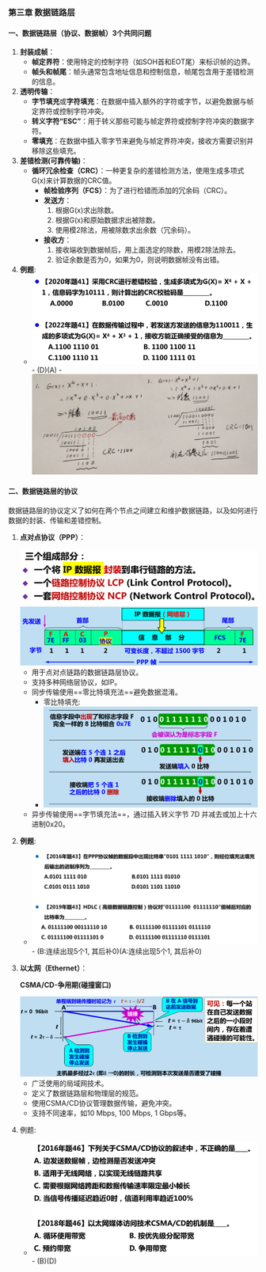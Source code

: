 ### 第三章 数据链路层

#### 一、数据链路层（协议、数据帧）3个共同问题

1. **封装成帧**：
   - **帧定界符**：使用特定的控制字符（如SOH首和EOT尾）来标识帧的边界。
   - **帧头和帧尾**：帧头通常包含地址信息和控制信息，帧尾包含用于差错检测的信息。
2. **透明传输**：
   - **字节填充**或**字符填充**：在数据中插入额外的字符或字节，以避免数据与帧定界符或控制字符冲突。
   - **转义字符“ESC”**：用于转义那些可能与帧定界符或控制字符冲突的数据字符。
   - **零填充**：在数据中插入零字节来避免与帧定界符冲突，接收方需要识别并移除这些填充。
3. **差错检测(可靠传输)**：
   - **循环冗余检查（CRC）**：一种更复杂的差错检测方法，使用生成多项式G(x)来计算数据的CRC值。
     - **帧检验序列（FCS）**：为了进行检错而添加的冗余码（CRC）。
     - **发送方**：
       1. 根据G(x)求出除数。
       2. 根据G(x)和原始数据求出被除数。
       3. 使用模2除法，用被除数求出余数（冗余码）。
     - **接收方**：
       1. 接收端收到数据帧后，用上面选定的除数，用模2除法除去。
       2. 验证余数是否为0，如果为0，则说明数据帧没有出错。
4. **例题**:
   - <img src=".\img\计网（复习版）\3例题1.png" alt="例题1" style="zoom: 75%;" />
      - (D)(A)
      - <img src=".\img\计网（复习版）\3答案1.png" alt="答案1" style="zoom: 75%;" />




#### 二、数据链路层的协议

数据链路层的协议定义了如何在两个节点之间建立和维护数据链路，以及如何进行数据的封装、传输和差错控制。

1. **点对点协议（PPP）**：

   <img src=".\img\计网（复习版）\PPP协议的组成.png" alt="PPP协议的组成" style="zoom: 75%;" />

   <img src=".\img\计网（复习版）\PPP协议的帧格式.png" alt="PPP协议的帧格式" style="zoom: 75%;" />

   - 用于点对点链路的数据链路层协议。
   - 支持多种网络层协议，如IP。
   - 同步传输使用==零比特填充法==避免数据混淆。
     - 零比特填充:
     - <img src=".\img\计网（复习版）\零比特填充.png" alt="零比特填充" style="zoom: 75%;" />
   - 异步传输使用==字节填充法==，通过插入转义字节 7D 并减去或加上十六进制0x20。

2. **例题**:

   - <img src=".\img\计网（复习版）\3例题2.png" alt="例题2" style="zoom: 75%;" />
     - (B:连续出现5个1, 其后补0)(A:连续出现5个1, 其后补0)

3. **以太网（Ethernet）**：

   **CSMA/CD-争用期(碰撞窗口)**

   <img src=".\img\计网（复习版）\CSMA-CD协议.png" alt="CSMA-CD协议" style="zoom: 75%;" />

   - 广泛使用的局域网技术。
   - 定义了数据链路层和物理层的规范。
   - 使用CSMA/CD协议管理数据传输，避免冲突。
   - 支持不同速率，如10 Mbps, 100 Mbps, 1 Gbps等。

4. 例题:

   - <img src=".\img\计网（复习版）\3例题3.png" alt="例题3" style="zoom: 75%;" />
     - (B)(D)

